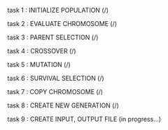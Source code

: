 task 1 : INITIALIZE POPULATION (/)

task 2 : EVALUATE CHROMOSOME (/)

task 3 : PARENT SELECTION (/)

task 4 : CROSSOVER (/)

task 5 : MUTATION (/)

task 6 : SURVIVAL SELECTION (/)

task 7 : COPY CHROMOSOME (/)

task 8 : CREATE NEW GENERATION (/)

task 9 : CREATE INPUT, OUTPUT FILE (in progress...)
